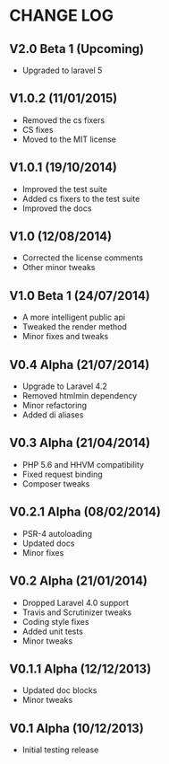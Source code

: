 CHANGE LOG
==========


## V2.0 Beta 1 (Upcoming)

* Upgraded to laravel 5


## V1.0.2 (11/01/2015)

* Removed the cs fixers
* CS fixes
* Moved to the MIT license


## V1.0.1 (19/10/2014)

* Improved the test suite
* Added cs fixers to the test suite
* Improved the docs


## V1.0 (12/08/2014)

* Corrected the license comments
* Other minor tweaks


## V1.0 Beta 1 (24/07/2014)

* A more intelligent public api
* Tweaked the render method
* Minor fixes and tweaks


## V0.4 Alpha (21/07/2014)

* Upgrade to Laravel 4.2
* Removed htmlmin dependency
* Minor refactoring
* Added di aliases


## V0.3 Alpha (21/04/2014)

* PHP 5.6 and HHVM compatibility
* Fixed request binding
* Composer tweaks


## V0.2.1 Alpha (08/02/2014)

* PSR-4 autoloading
* Updated docs
* Minor fixes


## V0.2 Alpha (21/01/2014)

* Dropped Laravel 4.0 support
* Travis and Scrutinizer tweaks
* Coding style fixes
* Added unit tests
* Minor tweaks


## V0.1.1 Alpha (12/12/2013)

* Updated doc blocks
* Minor tweaks


## V0.1 Alpha (10/12/2013)

* Initial testing release
